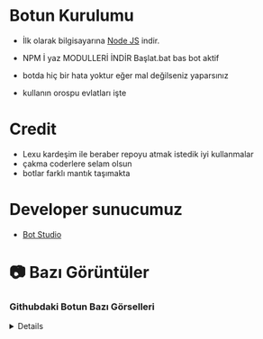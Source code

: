 # Botun Kurulumu


- İlk olarak bilgisayarına [Node JS](https://nodejs.org/en/) indir.

- NPM İ yaz MODULLERİ İNDİR Başlat.bat bas bot aktif
- botda hiç bir hata yoktur eğer mal değilseniz yaparsınız
- kullanın orospu evlatları işte

# Credit

- Lexu kardeşim ile beraber repoyu atmak istedik iyi kullanmalar
- çakma coderlere selam olsun
- botlar farklı mantık taşımakta

# Developer sunucumuz

- [Bot Studio](https://discord.gg/botstudios)


# 📷 Bazı Görüntüler

### Githubdaki Botun Bazı Görselleri
<details>
![image](https://cdn.discordapp.com/attachments/1197997939608535102/1206727356287557653/image.png?ex=65dd0f6d&is=65ca9a6d&hm=da6c0d3a2d4897ffce490919987b086b268e2d3db796353b76fee554456381e7&)
![image](https://cdn.discordapp.com/attachments/1197997796125593742/1206728720493182976/image.png?ex=65dd10b2&is=65ca9bb2&hm=17cbb85568ccbfc6fcc2a149832caf423beedb198dfa9bfee793756ced1d0c67&)
![image](https://cdn.discordapp.com/attachments/1197997796125593742/1206729606984503327/image.png?ex=65dd1186&is=65ca9c86&hm=00ce71ee48465e97af7ebfcb54fa765b30c8a055c1fc90f9d466b5fb55c2f413&)
![image](https://cdn.discordapp.com/attachments/1197997796125593742/1206730248259903539/image.png?ex=65dd121f&is=65ca9d1f&hm=de9bc8cedaa1b0bb523215d71a3477ac5968615d99295166e7f587b3c3496cf4&)
![image](https://cdn.discordapp.com/attachments/1197997796125593742/1206730412374884433/image.png?ex=65dd1246&is=65ca9d46&hm=eecd013017d91821edf8e3f51979c8be22a88321ab7032b6b1072d8b3746fde0&)
![image](https://cdn.discordapp.com/attachments/1197997796125593742/1206730505857409065/image.png?ex=65dd125c&is=65ca9d5c&hm=2e0ddf1ad6da7b8ebe555b5e6d79076323cead98c820ed2910e57416a03d9b3a&)
